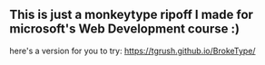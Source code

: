 ## This is just a monkeytype ripoff I made for microsoft's Web Development course :)

here's a version for you to try:
https://tgrush.github.io/BrokeType/
